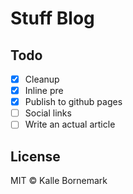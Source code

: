 # Stuff Blog

## Todo
- [X] Cleanup
- [X] Inline pre
- [X] Publish to github pages
- [ ] Social links
- [ ] Write an actual article

## License

MIT © Kalle Bornemark
